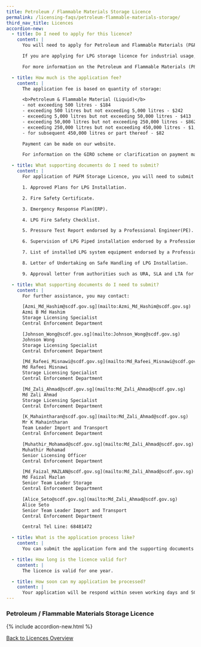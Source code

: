 ```yaml
---
title: Petroleum / Flammable Materials Storage Licence
permalink: /licensing-faqs/petroleum-flammable-materials-storage/
third_nav_title: Licences
accordion-new:
  - title: Do I need to apply for this licence?
    content: |
      You will need to apply for Petroleum and Flammable Materials (P&FM) storage licence for the LPG installation at eating establishments from the Singapore Civil Defence Force (SCDF). Please note that if you are storing 200 kg LPG and below at eating establishment, you are not required to apply for P&FM storage licence.

      If you are applying for LPG storage licence for industrial usage, you may submit online application at [Licence One Portal](https://licence1.business.gov.sg/){:target="_blank"}.

      For more information on the Petroleum and Flammable Materials (P&FM) storage licence, you can visit the [SCDF website](https://www.scdf.gov.sg/home/fire-safety/petroleum-and-flammable-material-licences/information-of-p-fm-storage-licence){:target="_blank"}.

  - title: How much is the application fee?
    content: |
      The application fee is based on quantity of storage:

      <b>Petroleum & Flammable Material (Liquid)</b>
      - not exceeding 500 litres - $184
      - exceeding 500 litres but not exceeding 5,000 litres - $242
      - exceeding 5,000 litres but not exceeding 50,000 litres - $413
      - exceeding 50,000 litres but not exceeding 250,000 litres - $862
      - exceeding 250,000 litres but not exceeding 450,000 litres - $1,320
      - for subsequent 450,000 litres or part thereof - $82

      Payment can be made on our website.

      For information on the GIRO scheme or clarification on payment matters, you may wish to contact SCDF Finance Department at 68481623 / 6848161

  - title: What supporting documents do I need to submit?
    content: |
      For application of P&FM Storage Licence, you will need to submit the following supporting documents:

      1. Approved Plans for LPG Installation.

      2. Fire Safety Certificate.

      3. Emergency Response Plan(ERP).

      4. LPG Fire Safety Checklist.

      5. Pressure Test Report endorsed by a Professional Engineer(PE).

      6. Supervision of LPG Piped installation endorsed by a Professional Engineer(PE).

      7. List of installed LPG system equipment endorsed by a Professional Engineer(PE).

      8. Letter of Undertaking on Safe Handling of LPG Installation.

      9. Approval letter from authorities such as URA, SLA and LTA for the proposed storage area of the LPG manifold system located on a back lane.

  - title: What supporting documents do I need to submit?
    content: |
      For further assistance, you may contact:

      [Azmi_Md_Hashim@scdf.gov.sg](mailto:Azmi_Md_Hashim@scdf.gov.sg)
      Azmi B Md Hashim
      Storage Licensing Specialist
      Central Enforcement Department

      [Johnson_Wong@scdf.gov.sg](mailto:Johnson_Wong@scdf.gov.sg)
      Johnson Wong
      Storage Licensing Specialist
      Central Enforcement Department

      [Md_Rafeei_Misnawi@scdf.gov.sg](mailto:Md_Rafeei_Misnawi@scdf.gov.sg)
      Md Rafeei Misnawi
      Storage Licensing Specialist
      Central Enforcement Department

      [Md_Zali_Ahmad@scdf.gov.sg](mailto:Md_Zali_Ahmad@scdf.gov.sg)
      Md Zali Ahmad
      Storage Licensing Specialist
      Central Enforcement Department

      [K_Mahaintharan@scdf.gov.sg](mailto:Md_Zali_Ahmad@scdf.gov.sg)
      Mr K Mahaintharan
      Team Leader Import and Transport
      Central Enforcement Department

      [Muhathir_Mohamad@scdf.gov.sg](mailto:Md_Zali_Ahmad@scdf.gov.sg)
      Muhathir Mohamad
      Senior Licensing Officer
      Central Enforcement Department

      [Md_Faizal_MAZLAN@scdf.gov.sg](mailto:Md_Zali_Ahmad@scdf.gov.sg)
      Md Faizal Mazlan
      Senior Team Leader Storage
      Central Enforcement Department

      [Alice_Seto@scdf.gov.sg](mailto:Md_Zali_Ahmad@scdf.gov.sg)
      Alice Seto
      Senior Team Leader Import and Transport
      Central Enforcement Department

      Central Tel Line: 68481472

  - title: What is the application process like?
    content: |
      You can submit the application form and the supporting documents if required, on our website. As the applicant, you can either file personally or authorise a representative to apply on your behalf using Corp Pass id. For offline submission, please indicate the case ID number on your supporting documents before sending to SCDF/CED.

  - title: How long is the licence valid for?
    content: |
      The licence is valid for one year.

  - title: How soon can my application be processed?
    content: |
      Your application will be respond within seven working days and SCDF officers will contact you to arrange for an inspection. If documents submitted are in order and the inspection is satisfactory, approval will be granted and the Petroleum & Flammable Materials Storage Licence will be issued upon payment.
---
```


### Petroleum / Flammable Materials Storage Licence

{% include accordion-new.html %}

[Back to Licences Overview](/licences/)
